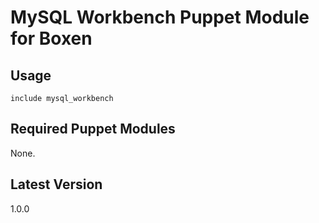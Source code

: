 # MySQL Workbench Puppet Module for Boxen

## Usage

```puppet
include mysql_workbench
```

## Required Puppet Modules

None.

## Latest Version
1.0.0